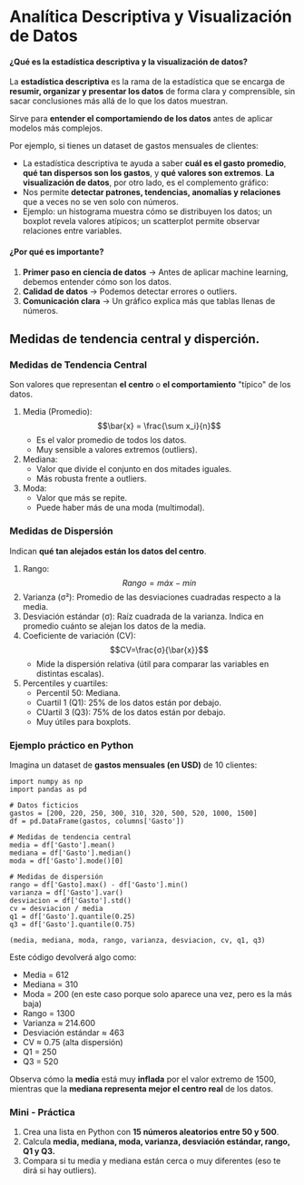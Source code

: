 # Analítica Descriptiva y Visualización de Datos

#### ¿Qué es la estadística descriptiva y la visualización de datos?
La **estadística descriptiva** es la rama de la estadística que se encarga de **resumir, organizar y presentar los datos** de forma clara y comprensible, sin sacar conclusiones más allá de lo que los datos muestran.

Sirve para **entender el comportamiendo de los datos** antes de aplicar modelos más complejos.

Por ejemplo, si tienes un dataset de gastos mensuales de clientes:
* La estadística descriptiva te ayuda a saber **cuál es el gasto promedio**, **qué tan dispersos son los gastos**, y **qué valores son extremos**.
**La visualización de datos**, por otro lado, es el complemento gráfico:
* Nos permite **detectar patrones, tendencias, anomalías y relaciones** que a veces no se ven solo con números.
* Ejemplo: un histograma muestra cómo se distribuyen los datos; un boxplot revela valores atípicos; un scatterplot permite observar relaciones entre variables.

#### ¿Por qué es importante?
1. **Primer paso en ciencia de datos** -> Antes de aplicar machine learning, debemos entender cómo son los datos.
2. **Calidad de datos** -> Podemos detectar errores o outliers.
3. **Comunicación clara** -> Un gráfico explica más que tablas llenas de números. 

## Medidas de tendencia central y disperción.
### Medidas de Tendencia Central
Son valores que representan **el centro** o **el comportamiento** "típico" de los datos.
1. Media (Promedio):
   $$\bar{x} = \frac{\sum x_i}{n}$$
   * Es el valor promedio de todos los datos.
   * Muy sensible a valores extremos (outliers).
2. Mediana:
   * Valor que divide el conjunto en dos mitades iguales.
   * Más robusta frente a outliers.
3. Moda:
   * Valor que más se repite.
   * Puede haber más de una moda (multimodal).

### Medidas de Dispersión
Indican **qué tan alejados están los datos del centro**.
1. Rango:
   $$Rango = máx - mín$$
2. Varianza (σ²):
   Promedio de las desviaciones cuadradas respecto a la media.
3. Desviación estándar (σ):
   Raíz cuadrada de la varianza. Indica en promedio cuánto se alejan los datos de la media.
4. Coeficiente de variación (CV):
   $$CV=\frac{σ}{\bar{x}}$$
   * Mide la dispersión relativa (útil para comparar las variables en distintas escalas).
5. Percentiles y cuartiles:
   * Percentil 50: Mediana.
   * Cuartil 1 (Q1): 25% de los datos están por debajo.
   * CUartil 3 (Q3): 75% de los datos están por debajo.
   * Muy útiles para boxplots.

### Ejemplo práctico en Python
Imagina un dataset de **gastos mensuales (en USD)** de 10 clientes:
```
import numpy as np
import pandas as pd

# Datos ficticios
gastos = [200, 220, 250, 300, 310, 320, 500, 520, 1000, 1500]
df = pd.DataFrame(gastos, columns['Gasto'])

# Medidas de tendencia central
media = df['Gasto'].mean()
mediana = df['Gasto'].median()
moda = df['Gasto'].mode()[0]

# Medidas de dispersión
rango = df['Gasto].max() - df['Gasto'].min()
varianza = df['Gasto'].var()
desviacion = df['Gasto'].std()
cv = desviacion / media
q1 = df['Gasto'].quantile(0.25)
q3 = df['Gasto'].quantile(0.75)

(media, mediana, moda, rango, varianza, desviacion, cv, q1, q3)
```
Este código devolverá algo como:
* Media = 612
* Mediana = 310
* Moda = 200 (en este caso porque solo aparece una vez, pero es la más baja)
* Rango = 1300
* Varianza ≈ 214.600
* Desviación estándar ≈ 463
* CV ≈ 0.75 (alta dispersión)
* Q1 = 250
* Q3 = 520

Observa cómo la **media** está muy **inflada** por el valor extremo de 1500, mientras que la **mediana representa mejor el centro real** de los datos.

### Mini - Práctica
1. Crea una lista en Python con **15 números aleatorios entre 50 y 500**.
2. Calcula **media, mediana, moda, varianza, desviación estándar, rango, Q1 y Q3.**
3. Compara si tu media y mediana están cerca o muy diferentes (eso te dirá si hay outliers).